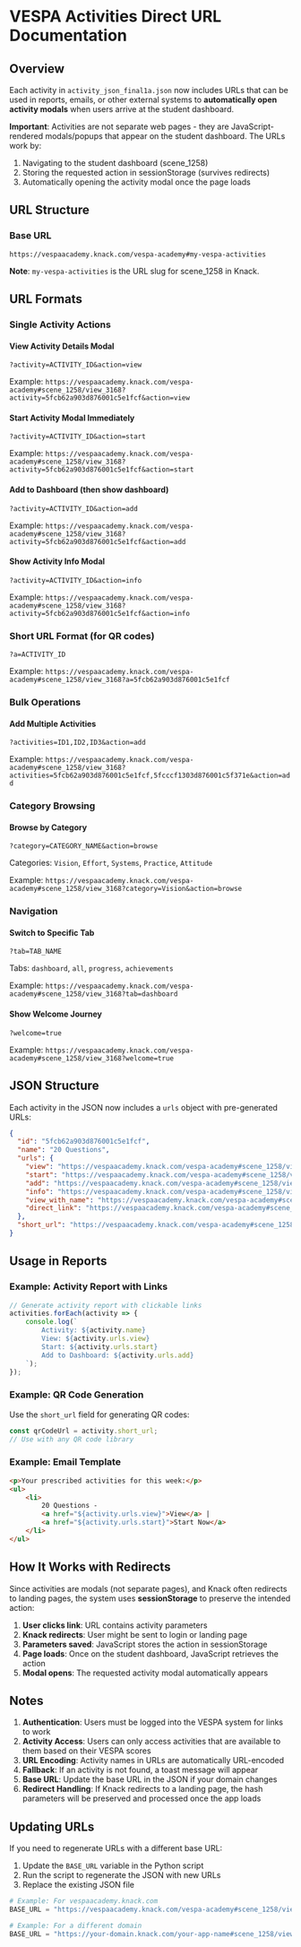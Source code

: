 # VESPA Activities Direct URL Documentation

## Overview
Each activity in `activity_json_final1a.json` now includes URLs that can be used in reports, emails, or other external systems to **automatically open activity modals** when users arrive at the student dashboard.

**Important**: Activities are not separate web pages - they are JavaScript-rendered modals/popups that appear on the student dashboard. The URLs work by:
1. Navigating to the student dashboard (scene_1258)
2. Storing the requested action in sessionStorage (survives redirects)
3. Automatically opening the activity modal once the page loads

## URL Structure

### Base URL
```
https://vespaacademy.knack.com/vespa-academy#my-vespa-activities
```

**Note**: `my-vespa-activities` is the URL slug for scene_1258 in Knack.

## URL Formats

### Single Activity Actions

#### View Activity Details Modal
```
?activity=ACTIVITY_ID&action=view
```
Example: `https://vespaacademy.knack.com/vespa-academy#scene_1258/view_3168?activity=5fcb62a903d876001c5e1fcf&action=view`

#### Start Activity Modal Immediately
```
?activity=ACTIVITY_ID&action=start
```
Example: `https://vespaacademy.knack.com/vespa-academy#scene_1258/view_3168?activity=5fcb62a903d876001c5e1fcf&action=start`

#### Add to Dashboard (then show dashboard)
```
?activity=ACTIVITY_ID&action=add
```
Example: `https://vespaacademy.knack.com/vespa-academy#scene_1258/view_3168?activity=5fcb62a903d876001c5e1fcf&action=add`

#### Show Activity Info Modal
```
?activity=ACTIVITY_ID&action=info
```
Example: `https://vespaacademy.knack.com/vespa-academy#scene_1258/view_3168?activity=5fcb62a903d876001c5e1fcf&action=info`

### Short URL Format (for QR codes)
```
?a=ACTIVITY_ID
```
Example: `https://vespaacademy.knack.com/vespa-academy#scene_1258/view_3168?a=5fcb62a903d876001c5e1fcf`

### Bulk Operations

#### Add Multiple Activities
```
?activities=ID1,ID2,ID3&action=add
```
Example: `https://vespaacademy.knack.com/vespa-academy#scene_1258/view_3168?activities=5fcb62a903d876001c5e1fcf,5fcccf1303d876001c5f371e&action=add`

### Category Browsing

#### Browse by Category
```
?category=CATEGORY_NAME&action=browse
```
Categories: `Vision`, `Effort`, `Systems`, `Practice`, `Attitude`

Example: `https://vespaacademy.knack.com/vespa-academy#scene_1258/view_3168?category=Vision&action=browse`

### Navigation

#### Switch to Specific Tab
```
?tab=TAB_NAME
```
Tabs: `dashboard`, `all`, `progress`, `achievements`

Example: `https://vespaacademy.knack.com/vespa-academy#scene_1258/view_3168?tab=dashboard`

#### Show Welcome Journey
```
?welcome=true
```
Example: `https://vespaacademy.knack.com/vespa-academy#scene_1258/view_3168?welcome=true`

## JSON Structure

Each activity in the JSON now includes a `urls` object with pre-generated URLs:

```json
{
  "id": "5fcb62a903d876001c5e1fcf",
  "name": "20 Questions",
  "urls": {
    "view": "https://vespaacademy.knack.com/vespa-academy#scene_1258/view_3168?activity=5fcb62a903d876001c5e1fcf&action=view",
    "start": "https://vespaacademy.knack.com/vespa-academy#scene_1258/view_3168?activity=5fcb62a903d876001c5e1fcf&action=start",
    "add": "https://vespaacademy.knack.com/vespa-academy#scene_1258/view_3168?activity=5fcb62a903d876001c5e1fcf&action=add",
    "info": "https://vespaacademy.knack.com/vespa-academy#scene_1258/view_3168?activity=5fcb62a903d876001c5e1fcf&action=info",
    "view_with_name": "https://vespaacademy.knack.com/vespa-academy#scene_1258/view_3168?activity=5fcb62a903d876001c5e1fcf&name=20%20Questions&action=view",
    "direct_link": "https://vespaacademy.knack.com/vespa-academy#scene_1258/view_3168?a=5fcb62a903d876001c5e1fcf"
  },
  "short_url": "https://vespaacademy.knack.com/vespa-academy#scene_1258/view_3168?a=5fcb62a903d876001c5e1fcf"
}
```

## Usage in Reports

### Example: Activity Report with Links
```javascript
// Generate activity report with clickable links
activities.forEach(activity => {
    console.log(`
        Activity: ${activity.name}
        View: ${activity.urls.view}
        Start: ${activity.urls.start}
        Add to Dashboard: ${activity.urls.add}
    `);
});
```

### Example: QR Code Generation
Use the `short_url` field for generating QR codes:
```javascript
const qrCodeUrl = activity.short_url;
// Use with any QR code library
```

### Example: Email Template
```html
<p>Your prescribed activities for this week:</p>
<ul>
    <li>
        20 Questions - 
        <a href="${activity.urls.view}">View</a> | 
        <a href="${activity.urls.start}">Start Now</a>
    </li>
</ul>
```

## How It Works with Redirects

Since activities are modals (not separate pages), and Knack often redirects to landing pages, the system uses **sessionStorage** to preserve the intended action:

1. **User clicks link**: URL contains activity parameters
2. **Knack redirects**: User might be sent to login or landing page
3. **Parameters saved**: JavaScript stores the action in sessionStorage
4. **Page loads**: Once on the student dashboard, JavaScript retrieves the action
5. **Modal opens**: The requested activity modal automatically appears

## Notes

1. **Authentication**: Users must be logged into the VESPA system for links to work
2. **Activity Access**: Users can only access activities that are available to them based on their VESPA scores
3. **URL Encoding**: Activity names in URLs are automatically URL-encoded
4. **Fallback**: If an activity is not found, a toast message will appear
5. **Base URL**: Update the base URL in the JSON if your domain changes
6. **Redirect Handling**: If Knack redirects to a landing page, the hash parameters will be preserved and processed once the app loads

## Updating URLs

If you need to regenerate URLs with a different base URL:

1. Update the `BASE_URL` variable in the Python script
2. Run the script to regenerate the JSON with new URLs
3. Replace the existing JSON file

```python
# Example: For vespaacademy.knack.com
BASE_URL = "https://vespaacademy.knack.com/vespa-academy#scene_1258/view_3168"

# Example: For a different domain
BASE_URL = "https://your-domain.knack.com/your-app-name#scene_1258/view_3168"
```
